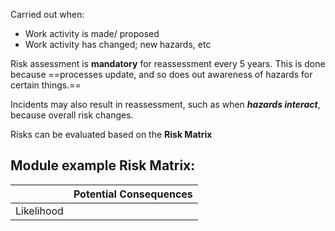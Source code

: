Carried out when:
- Work activity is made/ proposed
- Work activity has changed; new hazards, etc

Risk assessment is **mandatory** for reassessment every 5 years. This is done because ==processes update, and so does out awareness of hazards for certain things.==

Incidents may also result in reassessment, such as when ***hazards interact***, because overall risk changes.

Risks can be evaluated based on the **Risk Matrix**

## Module example Risk Matrix:

|            | Potential Consequences |
| ---------- | ---------------------- |
| Likelihood |                        |

